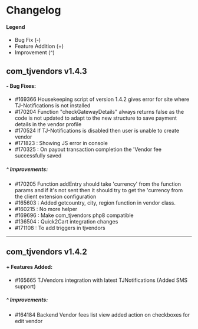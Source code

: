 # Changelog

#### Legend

- Bug Fix (-)
- Feature Addition (+)
- Improvement (^)

## com_tjvendors v1.4.3

#### - Bug Fixes:
- #169366 Housekeeping script of version 1.4.2 gives error for site where TJ-Notifications is not installed
- #170204 Function "checkGatewayDetails" always returns false as the code is not updated to adapt to the new structure to save payment details in the vendor profile
- #170524 If TJ-Notifications is disabled then user is unable to create vendor
- #171823 : Showing JS error in console
- #170325 : On payout transaction completion the 'Vendor fee successfully saved

##### ^ Improvements:
- #170205 Function addEntry should take 'currency' from the function params and if it's not sent then it should try to get the 'currency from the client extension configuration
- #165603 : Added getcountry, city, region function in vendor class.
- #160215 : No more helper
- #169696 : Make com_tjvendors php8 compatible
- #136504 : Quick2Cart integration changes
- #171108 : To add triggers in tjvendors
---

## com_tjvendors v1.4.2

#### + Features Added:
- #165665 TJVendors integration with latest TJNotifications (Added SMS support)

##### ^ Improvements:
- #164184 Backend Vendor fees list view added action on checkboxes for edit vendor
